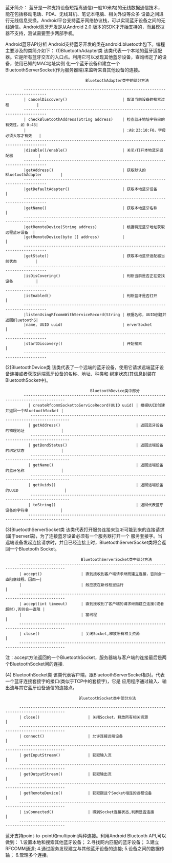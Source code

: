蓝牙简介：
蓝牙是一种支持设备短距离通信(一般10米内)的无线数据通信技术，能在包括移动电话、PDA、无线耳机、笔记本电脑、相关外设等众多
设备之间进行无线信息交换。Android平台支持蓝牙网络协议栈，可以实现蓝牙设备之间的无线通信。Android蓝牙开发是从Android 2.0
版本的SDK才开始支持的，而且模拟器不支持，测试需要至少两部手机。

Android蓝牙API分析
Android支持蓝牙开发的类在android.bluetooth包下。编程主要涉及的类简介如下：
(1)BluetoothAdapter类
该类代表一个本地的蓝牙适配器。它是所有蓝牙交互的入口点。利用它可以发现其他蓝牙设备，查询绑定了的设备，使用已知的MAC地址实例
化一个蓝牙设备和建立一个BluetoothServerSocket(作为服务器端)来监听来自其他设备的连接。

                                       BluetoothAdapter类中的部分方法
                                       
            --------------------------------------------------------------------------------
            | cancelDiscovery()                        | 取消当前设备的搜索过程            |
            --------------------------------------------------------------------------------
            | checkBluetoothAddress(String address)    | 检查蓝牙地址字符串的有效性，如 0:43|                        
            |                                          | :A8:23:10:F0，字母必须大写才有效   |
            --------------------------------------------------------------------------------
            |disable()/enable()                        | 关闭/打开本地蓝牙适配器           |
            --------------------------------------------------------------------------------
            |getAddress()                              | 获取默认的BluetoothAdapter        |
            --------------------------------------------------------------------------------
            |getDefaultAdapter()                       | 获取本地蓝牙设备                  |
            --------------------------------------------------------------------------------
            |getName()                                 | 获取本地蓝牙名称                  |
            --------------------------------------------------------------------------------
            |getRemoteDevice(String address)           | 根据特定蓝牙地址获取远程蓝牙设备  |
            |getRemoteDevice(byte [] address)          |                                   |
            --------------------------------------------------------------------------------
            |getState()                                | 获取本地蓝牙适配器当前状态        |
            --------------------------------------------------------------------------------
            |isDisCovering()                           | 判断当前是否正在查找设备          |
            --------------------------------------------------------------------------------
            |isEnabled()                               | 判断蓝牙是否打开                  |
            --------------------------------------------------------------------------------
            |listenUsingRfcommWithServiceRecord(String | 根据名称，UUID创建并返回BluetoothS|
            |name, UUID uuid)                          | erverSocket                       |
            --------------------------------------------------------------------------------
            |startDiscovery()                          | 开始搜索                          |
            --------------------------------------------------------------------------------
            
(2)BluetoothDevice类
该类代表了一个远端的蓝牙设备，使用它请求远端蓝牙设备连接或者获取远端蓝牙设备的名称、地址、种类和
绑定状态(其信息封装在BluetoothSocket中)。

                                         BluetoothDevice类中部分
            ----------------------------------------------------------------------------------------
	          | createRfcommSockettoServiceRecord(UUID uuid) | 根据UUID创建并返回一个BluetoothSocket |
	           ---------------------------------------------------------------------------------------
	          | getAddress()                                 | 返回蓝牙设备的物理地址                |
	           ---------------------------------------------------------------------------------------
	          | getBondStatus()                              | 返回远端设备的绑定状态                |
	           ---------------------------------------------------------------------------------------
	          | getName()                                    | 返回远端设备的蓝牙名称                |
	           ---------------------------------------------------------------------------------------
	          | getUuids()                                   | 返回远端设备的UUID                    |
	           ---------------------------------------------------------------------------------------
	          | toString()                                   | 返回代表蓝牙设备的字符串              |
	          ----------------------------------------------------------------------------------------
				   
(3)BluetoothServerSocket类
该类代表打开服务连接来监听可能到来的连接请求(属于server端)，为了连接蓝牙设备必须有一个服务器打开一个
服务套接字。当远端设备发起连接请求时，并且已经连接上时，BluetoothServerSocket类将会返回一个Bluetooth
Socket。

                                     BluetoothServerSocket类中部分方法
          ------------------------------------------------------------------------------------------
          | accept()                 | 直到接收到客户端请求继而建立连接，否则会一直阻塞线程。因而一|
          |                          | 般应放在新线程里运行                                        |
          ------------------------------------------------------------------------------------------
          | accept(int timeout)      | 直到接收到了客户端的请求继而建立连接(或者超时),否则会一直阻 |
          |                          | 塞线程                                                      |
          ------------------------------------------------------------------------------------------
          | close()                  | 关闭Socket,释放所有相关资源                                 |
          ------------------------------------------------------------------------------------------

注：accept方法返回的一个BluetoothSocket，服务器端与客户端的连接最后是两个BluetoothSocket间的连接.

(4) BluetoothSocket类
该类代表客户端，跟BluetoothServerSocket相对。代表一个蓝牙连接套接字的接口(类似于TCP中的套接字)，它是
应用程序通过输入、输出流与其它蓝牙设备通信的连接点。

                                    BluetoothSocket类中部分方法
                                    
          ------------------------------------------------------------------------------------------
          | close()                     | 关闭Socket，释放所有相关资源                             |
          ------------------------------------------------------------------------------------------
          | connect()                   | 允许连接远端设备                                         |
          ------------------------------------------------------------------------------------------
          | getInputStream()            | 获取输入流                                               |
          ------------------------------------------------------------------------------------------
          | getOutputStream()           | 获取输出流                                               |
          ------------------------------------------------------------------------------------------
          | getRemoteDevice()           | 获取跟这个Socket相连的远程设备                           |
          ------------------------------------------------------------------------------------------
          | isConnected()               | 得到Socket连接状态,判断是否连接                          |
          ------------------------------------------------------------------------------------------
          
蓝牙支持point-to-point和multipoint两种连接。利用Android Bluetooth API,可以做到：
1.设置本地和搜索其他蓝牙设备；
2.寻找网内匹配的蓝牙设备；
3.建立RFCOMM通道;
4.通过服务发现建立与其他蓝牙设备的连接;
5.设备之间的数据传输；
6.管理多个连接。